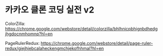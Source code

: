 # 카카오 클론 코딩 실전 v2

ColorZilla: https://chrome.google.com/webstore/detail/colorzilla/bhlhnicpbhignbdhedgjhgdocnmhomnp?hl=en  

PageRulerRedux: https://chrome.google.com/webstore/detail/page-ruler-redux/giejhjebcalaheckengmchjekofhhmal?hl=en  